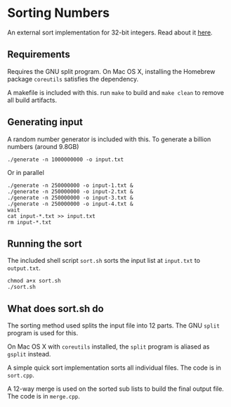 # Sorting Numbers

An external sort implementation for 32-bit integers. Read about it [here](https://nicluo.com/).

## Requirements

Requires the GNU split program. On Mac OS X, installing the Homebrew package `coreutils` satisfies the dependency.

A makefile is included with this. run `make` to build and `make clean` to remove all build artifacts.

## Generating input

A random number generator is included with this. To generate a billion numbers (around 9.8GB)

    ./generate -n 1000000000 -o input.txt

Or in parallel

    ./generate -n 250000000 -o input-1.txt &
    ./generate -n 250000000 -o input-2.txt &
    ./generate -n 250000000 -o input-3.txt &
    ./generate -n 250000000 -o input-4.txt &
    wait
    cat input-*.txt >> input.txt
    rm input-*.txt

## Running the sort

The included shell script `sort.sh` sorts the input list at `input.txt` to `output.txt`.

    chmod a+x sort.sh
    ./sort.sh

## What does sort.sh do

The sorting method used splits the input file into 12 parts. The GNU `split` program is used for this.

On Mac OS X with `coreutils` installed, the `split` program is aliased as `gsplit` instead.

A simple quick sort implementation sorts all individual files. The code is in `sort.cpp`.

A 12-way merge is used on the sorted sub lists to build the final output file. The code is in `merge.cpp`.
